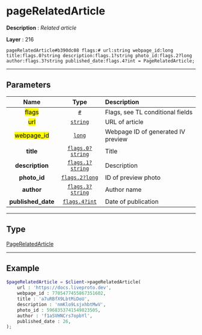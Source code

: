 # pageRelatedArticle

**Description** : *Related article*

**Layer** : 216

```tl
pageRelatedArticle#b390dc08 flags:# url:string webpage_id:long title:flags.0?string description:flags.1?string photo_id:flags.2?long author:flags.3?string published_date:flags.4?int = PageRelatedArticle;
```

---

## Parameters

| Name | Type | Description |
| :---: | :---: | :--- |
| <mark>flags</mark> | [`#`](type/#) | Flags, see TL conditional fields |
| <mark>url</mark> | [`string`](type/string) | URL of article |
| <mark>webpage_id</mark> | [`long`](type/long) | Webpage ID of generated IV preview |
| **title** | [`flags.0?string`](type/string) | Title |
| **description** | [`flags.1?string`](type/string) | Description |
| **photo_id** | [`flags.2?long`](type/long) | ID of preview photo |
| **author** | [`flags.3?string`](type/string) | Author name |
| **published_date** | [`flags.4?int`](type/int) | Date of publication |

---

## Type

[PageRelatedArticle](type/PageRelatedArticle)

---

## Example

```php
$pageRelatedArticle = $client->pageRelatedArticle(
	url : 'https://docs.liveproto.dev',
	webpage_id : 7705477455867351602,
	title : 'a7uRBfX9LbtMiDoU',
	description : 'nmKlo9LsjxhbtMwV',
	photo_id : 5968353741549823505,
	author : 'f1aSVHNCrs7opbYl',
	published_date : 26,
);
```
